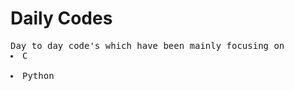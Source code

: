 <h1>Daily Codes</h1>
<pre>Day to day code's which have been mainly focusing on
<li>C</li>
<li>Python</li>


